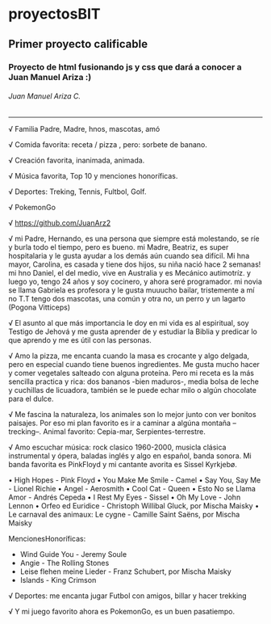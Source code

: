# proyectosBIT

## Primer proyecto calificable

### Proyecto de html fusionando js y css que dará a conocer a Juan Manuel Ariza :)

###### Juan Manuel Ariza C.

---

√ Familia Padre, Madre, hnos, mascotas, amó

√ Comida favorita: receta / pizza , pero: sorbete de banano.

√ Creación favorita, inanimada, animada.

√ Música favorita, Top 10 y menciones honoríficas.

√ Deportes: Treking, Tennis, Fultbol, Golf.

√ PokemonGo

√ https://github.com/JuanArz2

√ mi Padre, Hernando, es una persona que siempre está molestando, se ríe y burla todo el tiempo, pero es bueno.
mi Madre, Beatriz, es super hospitalaria y le gusta ayudar a los demás aún cuando sea difícil.
Mi hna mayor, Carolina, es casada y tiene dos hijos, su niña nació hace 2 semanas!
mi hno Daniel, el del medio, vive en Australia y es Mecánico autimotríz.
y luego yo, tengo 24 años y soy cocinero, y ahora seré programador.
mi novia se llama Gabriela es profesora y le gusta muuucho bailar, tristemente a mí no T.T
tengo dos mascotas, una común y otra no, un perro y un lagarto (Pogona Vitticeps)

√ El asunto al que más importancia le doy en mi vida es al espiritual, soy Testigo de Jehová y me gusta aprender de y estudiar la Biblia y predicar lo que aprendo y me es útil con las personas.

√ Amo la pizza, me encanta cuando la masa es crocante y algo delgada, pero en especial cuando tiene buenos ingredientes.
Me gusta mucho hacer y comer vegetales salteado con alguna proteína.
Pero mi receta es la más sencilla practica y rica: dos bananos -bien maduros-, media bolsa de leche y cuchillas de licuadora, también se le puede echar milo o algún chocolate para el dulce.

√ Me fascina la naturaleza, los animales son lo mejor junto con ver bonitos paisajes. Por eso mi plan favorito es ir a caminar a algúna montaña –trecking–. Animal favorito: Cepia-mar, Serpientes-terrestre.

√ Amo escuchar música: rock clasico 1960-2000, musicla clásica instrumental y ópera, baladas inglés y algo en español, banda sonora. Mi banda favorita es PinkFloyd y mi cantante avorita es Sissel Kyrkjebø.

• High Hopes - Pink Floyd
• You Make Me Smile - Camel
• Say You, Say Me - Lionel Richie
• Angel - Aerosmith
• Cool Cat - Queen
• Esto No se Llama Amor - Andrés Cepeda
• I Rest My Eyes - Sissel
• Oh My Love - John Lennon
• Orfeo ed Euridice - Christoph Willibal Gluck, por Mischa Maisky
• Le carnaval des animaux: Le cygne - Camille Saint Saëns, por Mischa Maisky

MencionesHonoríficas:

- Wind Guide You - Jeremy Soule
- Angie - The Rolling Stones
- Leise flehen meine Lieder - Franz Schubert, por Mischa Maisky
- Islands - King Crimson

√ Deportes: me encanta jugar Futbol con amigos, billar y hacer trekking

√ Y mi juego favorito ahora es PokemonGo, es un buen pasatiempo.
